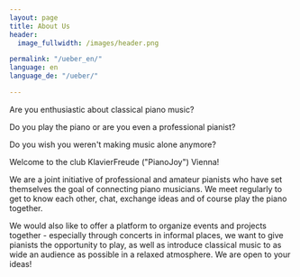 ```yaml
---
layout: page
title: About Us
header:
  image_fullwidth: /images/header.png

permalink: "/ueber_en/"
language: en
language_de: "/ueber/"

---
```



Are you enthusiastic about classical piano music?

Do you play the piano or are you even a professional pianist?

Do you wish you weren't making music alone anymore?

Welcome to the club KlavierFreude ("PianoJoy") Vienna!

We are a joint initiative of professional and amateur pianists who have set themselves the goal of connecting piano musicians. We meet regularly to get to know each other, chat, exchange ideas and of course play the piano together.

We would also like to offer a platform to organize events and projects together - especially through concerts in informal places, we want to give pianists the opportunity to play, as well as introduce classical music to as wide an audience as possible in a relaxed atmosphere. We are open to your ideas!

 

